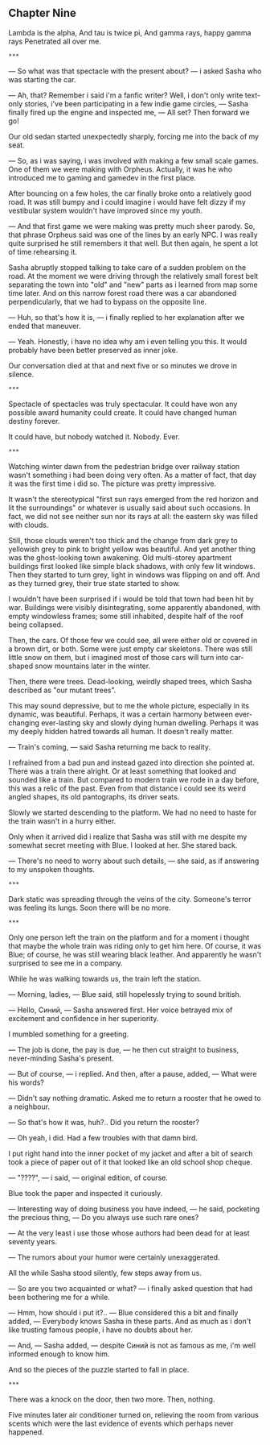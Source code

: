 Chapter Nine
------------

Lambda is the alpha,
And tau is twice pi,
And gamma rays, happy gamma rays
Penetrated all over me.

    ***

— So what was that spectacle with the present about? — i asked Sasha who was
starting the car.

— Ah, that? Remember i said i'm a fanfic writer? Well, i don't only write
text-only stories, i've been participating in a few indie game circles, — Sasha
finally fired up the engine and inspected me, — All set? Then forward we go!

Our old sedan started unexpectedly sharply, forcing me into the back of my seat.

— So, as i was saying, i was involved with making a few small scale games. One
of them we were making with Orpheus. Actually, it was he who introduced me to
gaming and gamedev in the first place.

After bouncing on a few holes, the car finally broke onto a relatively good
road. It was still bumpy and i could imagine i would have felt dizzy if my
vestibular system wouldn't have improved since my youth.

— And that first game we were making was pretty much sheer parody. So, that
phrase Orpheus said was one of the lines by an early NPC. I was really quite
surprised he still remembers it that well. But then again, he spent a lot of
time rehearsing it.

Sasha abruptly stopped talking to take care of a sudden problem on the road. At
the moment we were driving through the relatively small forest belt separating
the town into "old" and "new" parts as i learned from map some time later. And
on this narrow forest road there was a car abandoned perpendicularly, that we
had to bypass on the opposite line.

— Huh, so that's how it is, — i finally replied to her explanation after we
ended that maneuver.

— Yeah. Honestly, i have no idea why am i even telling you this. It would
probably have been better preserved as inner joke.

Our conversation died at that and next five or so minutes we drove in silence.

    ***

Spectacle of spectacles was truly spectacular. It could have won any possible
award humanity could create. It could have changed human destiny forever.

It could have, but nobody watched it. Nobody. Ever.

    ***

Watching winter dawn from the pedestrian bridge over railway station wasn't
something i had been doing very often. As a matter of fact, that day it was the
first time i did so. The picture was pretty impressive.

It wasn't the stereotypical "first sun rays emerged from the red horizon and lit
the surroundings" or whatever is usually said about such occasions. In fact, we
did not see neither sun nor its rays at all: the eastern sky was filled with
clouds.

Still, those clouds weren't too thick and the change from dark grey to yellowish
grey to pink to bright yellow was beautiful. And yet another thing was the
ghost-looking town awakening. Old multi-storey apartment buildings first looked
like simple black shadows, with only few lit windows. Then they started to turn
grey, light in windows was flipping on and off. And as they turned grey, their
true state started to show.

I wouldn't have been surprised if i would be told that town had been hit by war.
Buildings were visibly disintegrating, some apparently abandoned, with empty
windowless frames; some still inhabited, despite half of the roof being
collapsed.

Then, the cars. Of those few we could see, all were either old or covered in a
brown dirt, or both. Some were just empty car skeletons. There was still little
snow on them, but i imagined most of those cars will turn into car-shaped snow
mountains later in the winter.

Then, there were trees. Dead-looking, weirdly shaped trees, which Sasha
described as "our mutant trees".

This may sound depressive, but to me the whole picture, especially in its
dynamic, was beautiful. Perhaps, it was a certain harmony between ever-changing
ever-lasting sky and slowly dying human dwelling. Perhaps it was my deeply
hidden hatred towards all human. It doesn't really matter.

— Train's coming, — said Sasha returning me back to reality.

I refrained from a bad pun and instead gazed into direction she pointed at.
There was a train there alright. Or at least something that looked and sounded
like a train. But compared to modern train we rode in a day before, this was a
relic of the past. Even from that distance i could see its weird angled shapes,
its old pantographs, its driver seats.

Slowly we started descending to the platform. We had no need to haste for the
train wasn't in a hurry either.

Only when it arrived did i realize that Sasha was still with me despite my
somewhat secret meeting with Blue. I looked at her. She stared back.

— There's no need to worry about such details, — she said, as if answering to my
unspoken thoughts.

    ***

Dark static was spreading through the veins of the city. Someone's terror was
feeling its lungs. Soon there will be no more.

    ***

Only one person left the train on the platform and for a moment i thought that
maybe the whole train was riding only to get him here. Of course, it was Blue;
of course, he was still wearing black leather. And apparently he wasn't
surprised to see me in a company.

While he was walking towards us, the train left the station.

— Morning, ladies, — Blue said, still hopelessly trying to sound british.

— Hello, Синий, — Sasha answered first. Her voice betrayed mix of excitement and
confidence in her superiority.

I mumbled something for a greeting.

— The job is done, the pay is due, — he then cut straight to business,
never-minding Sasha's present.

— But of course, — i replied. And then, after a pause, added, — What were his
words?

— Didn't say nothing dramatic. Asked me to return a rooster that he owed to a
neighbour.

— So that's how it was, huh?.. Did you return the rooster?

— Oh yeah, i did. Had a few troubles with that damn bird.

I put right hand into the inner pocket of my jacket and after a bit of search
took a piece of paper out of it that looked like an old school shop cheque.

— "????", — i said, — original edition, of course.

Blue took the paper and inspected it curiously.

— Interesting way of doing business you have indeed, — he said, pocketing the
precious thing, — Do you always use such rare ones?

— At the very least i use those whose authors had been dead for at least seventy
years.

— The rumors about your humor were certainly unexaggerated.

All the while Sasha stood silently, few steps away from us.

— So are you two acquainted or what? — i finally asked question that had been
bothering me for a while.

— Hmm, how should i put it?.. — Blue considered this a bit and finally added, —
Everybody knows Sasha in these parts. And as much as i don't like trusting
famous people, i have no doubts about her.

— And, — Sasha added, — despite Синий is not as famous as me, i'm well informed
enough to know him.

And so the pieces of the puzzle started to fall in place.

    ***

There was a knock on the door, then two more. Then, nothing.

Five minutes later air conditioner turned on, relieving the room from various
scents which were the last evidence of events which perhaps never happened.
